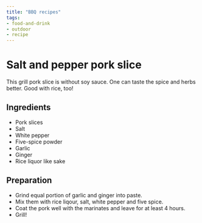 ```yaml
---
title: "BBQ recipes"
tags:
- food-and-drink
- outdoor
- recipe
---
```


# Salt and pepper pork slice
This grill pork slice is without soy sauce. One can taste the spice and herbs better. Good with rice, too!

## Ingredients
- Pork slices
- Salt
- White pepper
- Five-spice powder
- Garlic
- Ginger
- Rice liquor like sake

## Preparation
- Grind equal portion of garlic and ginger into paste.
- Mix them with rice liqour, salt, white pepper and five spice.
- Coat the pork well with the marinates and leave for at least 4 hours.
- Grill!

